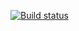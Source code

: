 [![Build status](https://ci.appveyor.com/api/projects/status/65wvb7wp4t5f1512/branch/master?svg=true)](https://ci.appveyor.com/project/Alexandr/ru-netology-service/branch/master)